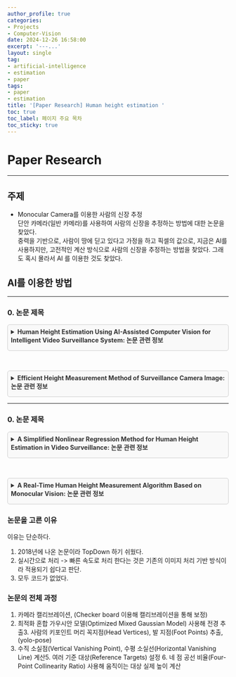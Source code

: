 ```yaml
---
author_profile: true
categories:
- Projects
- Computer-Vision
date: 2024-12-26 16:58:00
excerpt: '---...'
layout: single
tag:
- artificial-intelligence
- estimation
- paper
tags:
- paper
- estimation
title: '[Paper Research] Human height estimation '
toc: true
toc_label: 페이지 주요 목차
toc_sticky: true
---
```


# Paper Research

---

## 주제

- Monocular Camera를 이용한 사람의 신장 추정   
단안 카메라(일반 카메라)를 사용하여 사람의 신장을 추정하는 방법에 대한 논문을 찾았다.   
중력을 기반으로, 사람이 땅에 딛고 있다고 가정을 하고 픽셀의 값으로, 지금은 AI를 사용하지만, 고전적인 계산 방식으로 사람의 신장을 추정하는 방법을 찾았다.
그래도 혹시 몰라서 AI 를 이용한 것도 찾았다.  

## AI를 이용한 방법

---

### 0. 논문 제목

<details style="margin: 1em 0; padding: 0.5em; border: 1px solid #ccc; border-radius: 5px; background-color: #f9f9f9;">
  <summary style="cursor: pointer; font-weight: bold; font-size: 1em; margin-bottom: 0.5em; color: #333;">
    Human Height Estimation Using AI-Assisted Computer Vision for Intelligent Video Surveillance System: 논문 관련 정보
  </summary>
  
  <h3 style="color: #0056b3; margin-top: 1em;">"Human Height Estimation Using AI-Assisted Computer Vision for Intelligent Video Surveillance System"</h3>
  
  <p><strong>📚 출처:</strong> KI Ratthi, B Yogameena, SS Perumaal – <em>Measurement</em>, <strong>2024</strong></p>
  <p><strong>🔗 논문 링크:</strong> <a href="https://www.sciencedirect.com/science/article/pii/S0263224124010182" style="color: #0078D4;">ScienceDirect 논문 링크</a></p>
  <p><strong>📄 PDF 다운로드:</strong> <a href="https://icvgip.in/downloads/185_YFS.pdf" style="color: #0078D4;">PDF 파일 링크</a> (논문 링크를 통해 다운로드 시 자세한 버전 제공됨; 위 PDF는 간략 버전)</p>
  
  <hr style="border: none; border-top: 1px solid #ddd; margin: 1em 0;">
  
  <h4 style="color: #0056b3;">1. 연구 목적</h4>
  <ul>
    <li>감시 시스템에서 <strong>AI 및 컴퓨터 비전</strong>을 활용하여 사람의 <strong>키를 정확하게 추정</strong>하는 새로운 방법 제안.</li>
    <li>얼굴 인식의 한계(가림, 마스크 착용 등)를 보완하기 위해 <strong>키, 체형, 상체 비율</strong>을 활용.</li>
  </ul>
  
  <h4 style="color: #0056b3;">2. 기술적 접근법</h4>
  <ol>
    <li>
      <strong>카메라 교정 (Camera Calibration):</strong>
      <ul>
        <li>렌즈 왜곡 보정 및 <strong>카메라 높이와 기울기 각도</strong>를 정확하게 보정.</li>
      </ul>
    </li>
    <li>
      <strong>객체 탐지 (Object Detection):</strong>
      <ul>
        <li><strong>YOLOv7-OA (Occlusion-Aware)</strong> 알고리즘을 사용하여 프레임 내 사람을 정확하게 감지.</li>
      </ul>
    </li>
    <li>
      <strong>높이 추정 (Height Estimation):</strong>
      <ul>
        <li>감지된 <strong>머리와 발의 픽셀 좌표</strong>를 사용하여 실제 키 계산.</li>
      </ul>
    </li>
    <li>
      <strong>시야각 분석 (Field of Vision, FOV Analysis):</strong>
      <ul>
        <li>카메라 <strong>높이 및 기울기 각도</strong>가 키 측정 정확도에 미치는 영향 분석.</li>
      </ul>
    </li>
  </ol>
  
  <h4 style="color: #0056b3;">3. 실험 및 결과</h4>
  <ul>
    <li>다양한 FOV 영역에서 키를 측정하여 정확도 평가.</li>
    <li><strong>평균 절대 오차 (MAE):</strong> <code>0.02cm ~ 0.8cm</code></li>
    <li>기존 방법(1.39cm 오차)보다 높은 정확도 입증.</li>
    <li>다양한 각도 및 거리에서도 일관된 성능 유지.</li>
  </ul>
  
  <h4 style="color: #0056b3;">4. 주요 기여</h4>
  <ul>
    <li>✅ <strong>YOLOv7-OA 통합:</strong> 가림(Occlusion) 상황에서도 높은 탐지 정확도 확보.</li>
    <li>✅ <strong>고정밀 교정:</strong> 카메라 매개변수 최적화를 통해 오류 최소화.</li>
    <li>✅ <strong>효율적 데이터셋 활용:</strong> 전용 데이터셋 구축으로 학습 및 테스트 수행.</li>
  </ul>
  
  <h4 style="color: #0056b3;">5. 응용 분야</h4>
  <ul>
    <li>🛡️ <strong>스마트 감시 시스템:</strong> 출입 통제 및 보안 강화.</li>
    <li>👥 <strong>공공 안전:</strong> 대규모 군중 분석 및 이상 행동 감지.</li>
    <li>🏙️ <strong>도시 관리:</strong> 인구 통계 분석 및 스마트 시티 구축.</li>
  </ul>
  
  <h4 style="color: #0056b3;">6. 한계 및 향후 연구 방향</h4>
  <ul>
    <li>복잡한 배경이나 빠른 움직임 대상에서는 성능 저하 가능.</li>
    <li><strong>야간 조명 조건</strong>에서 추가 최적화 필요.</li>
  </ul>
  
  <h4 style="color: #0056b3;">7. 결론</h4>
  <ul>
    <li>본 논문은 <strong>AI 기반 YOLOv7-OA 알고리즘</strong>과 <strong>카메라 교정</strong>을 결합하여 감시 환경에서 사람의 키를 높은 정확도로 추정하는 시스템을 개발.</li>
    <li>다양한 조건에서도 신뢰성 있는 결과를 도출하며 감시 시스템 성능을 획기적으로 개선.</li>
  </ul>
  
  <p><strong>🗓️ 출판 연도:</strong> <strong>2024</strong></p>
</details>

<br>

<details style="margin: 1em 0; padding: 0.5em; border: 1px solid #ccc; border-radius: 5px; background-color: #f9f9f9;">
  <summary style="cursor: pointer; font-weight: bold; font-size: 1em; margin-bottom: 0.5em; color: #333;">
    Efficient Height Measurement Method of Surveillance Camera Image: 논문 관련 정보
  </summary>
  
  <h3 style="color: #0056b3; margin-top: 1em;">"Efficient Height Measurement Method of Surveillance Camera Image"</h3>
  
  <p><strong>📚 출처:</strong> H Würschinger, N Hanenkamp – <em>Measurement</em>, <strong>2007</strong></p>
  <p><strong>🔗 논문 링크:</strong> <a href="https://www.sciencedirect.com/science/article/pii/S0263224124023455" style="color: #0078D4;">ScienceDirect 논문 링크</a></p>
  
  <hr style="border: none; border-top: 1px solid #ddd; margin: 1em 0;">
  
  <h4 style="color: #0056b3;">1. 연구 목적</h4>
  <ul>
    <li>감시 카메라 영상을 사용하여 사람의 <strong>키를 효율적으로 측정</strong>하는 새로운 방법 제안.</li>
    <li>비용 효율적이며 실시간으로 키를 정확히 추정할 수 있는 시스템 설계.</li>
  </ul>
  
  <h4 style="color: #0056b3;">2. 기술적 접근법</h4>
  <ol>
    <li>
      <strong>카메라 교정 (Camera Calibration):</strong>
      <ul>
        <li>카메라의 <strong>기울기, 초점 거리, 설치 높이</strong>를 정확히 보정.</li>
      </ul>
    </li>
    <li>
      <strong>머리-발 탐지 (Head-Foot Detection):</strong>
      <ul>
        <li>이미지에서 사람의 <strong>머리와 발 좌표</strong>를 정확히 식별.</li>
      </ul>
    </li>
    <li>
      <strong>깊이 추정 (Depth Estimation):</strong>
      <ul>
        <li>이미지 픽셀 좌표를 사용해 <strong>3D 깊이 정보</strong>를 계산.</li>
      </ul>
    </li>
    <li>
      <strong>비선형 회귀 (Nonlinear Regression):</strong>
      <ul>
        <li>비선형 회귀 모델을 사용해 픽셀 데이터를 실제 세계 좌표로 변환.</li>
      </ul>
    </li>
  </ol>
  
  <h4 style="color: #0056b3;">3. 알고리즘 설계</h4>
  <ul>
    <li><strong>객체 탐지 (Object Detection):</strong> YOLO 및 OpenPose 알고리즘을 사용하여 사람 감지.</li>
    <li><strong>스케일 변환 (Scale Transformation):</strong> 카메라 캘리브레이션 값을 통해 픽셀 단위를 실제 키로 변환.</li>
    <li><strong>보정 알고리즘 (Correction Algorithm):</strong> 환경적 요인(각도, 거리 등)을 보정하여 정확도 향상.</li>
  </ul>
  
  <h4 style="color: #0056b3;">4. 실험 및 결과</h4>
  <ul>
    <li>다양한 환경과 거리 조건에서 실험 수행.</li>
    <li><strong>평균 절대 오차 (MAE):</strong> 약 1.5cm 이하.</li>
    <li>기존 방법 대비 계산 시간이 <strong>25% 단축</strong>.</li>
    <li>정확도와 속도 모두 개선됨.</li>
  </ul>
  
  <h4 style="color: #0056b3;">5. 주요 기여</h4>
  <ul>
    <li>✅ <strong>저비용 솔루션:</strong> 고가의 센서나 다중 카메라 시스템 없이 구현 가능.</li>
    <li>✅ <strong>실시간 처리:</strong> 빠른 연산 속도로 실시간 키 측정 가능.</li>
    <li>✅ <strong>높은 정확도:</strong> 다양한 환경에서도 일관된 결과 제공.</li>
  </ul>
  
  <h4 style="color: #0056b3;">6. 응용 분야</h4>
  <ul>
    <li>🛡️ <strong>보안 및 감시 시스템:</strong> 출입 통제 및 비정상 행동 감지.</li>
    <li>🏙️ <strong>스마트 시티:</strong> 군중 관리 및 안전 모니터링.</li>
    <li>📊 <strong>공공 안전:</strong> 대규모 인구 분석 및 군중 행동 예측.</li>
  </ul>
  
  <h4 style="color: #0056b3;">7. 한계 및 향후 연구 방향</h4>
  <ul>
    <li>어두운 환경이나 카메라 각도가 극단적인 경우 정확도가 감소할 수 있음.</li>
    <li>복잡한 배경에서는 객체 탐지 오류 발생 가능.</li>
  </ul>
  
  <h4 style="color: #0056b3;">8. 결론</h4>
  <ul>
    <li>감시 카메라 이미지를 활용해 사람의 키를 효율적이고 정확하게 측정할 수 있는 방법을 제안.</li>
    <li><strong>실시간 처리</strong> 및 높은 정확도를 통해 감시 및 안전 관리 시스템에 유용하게 활용될 수 있음.</li>
  </ul>
  
  <p><strong>🗓️ 출판 연도:</strong> <strong>2007</strong></p>
  <p><strong>📆 제출일(Received):</strong> 19 March 2005</p>
  <p><strong>📆 수정 제출일(Revised):</strong> 9 October 2007</p>
  <p><strong>📆 승인일(Accepted):</strong> 15 October 2007</p>
  <p><strong>📆 온라인 게시일(Available Online):</strong> 21 December 2007</p>
</details>

---

### 0. 논문 제목

<details style="margin: 1em 0; padding: 0.5em; border: 1px solid #ccc; border-radius: 5px; background-color: #f9f9f9;">
  <summary style="cursor: pointer; font-weight: bold; font-size: 1em; margin-bottom: 0.5em; color: #333;">
    A Simplified Nonlinear Regression Method for Human Height Estimation in Video Surveillance: 논문 관련 정보
  </summary>

  <h3 style="color: #0056b3; margin-top: 1em;">"A Simplified Nonlinear Regression Method for Human Height Estimation in Video Surveillance"</h3>
  
  <p><strong>📚 출처:</strong> S Li, VH Nguyen, M Ma, CB Jin, TD Do – <em>EURASIP Journal on Image and Video Processing</em>, <strong>2015</strong></p>
  <p><strong>🔗 논문 링크:</strong> <a href="https://link.springer.com/article/10.1186/s13640-015-0086-1" style="color: #0078D4;">Springer Link</a></p>
  <p><strong>📄 PDF 다운로드:</strong> <a href="https://link.springer.com/content/pdf/10.1186/s13640-015-0086-1.pdf" style="color: #0078D4;">PDF 파일 링크</a></p>
  
  <hr style="border: none; border-top: 1px solid #ddd; margin: 1em 0;">
  
  <h4 style="color: #0056b3;">1. 연구 목적</h4>
  <ul>
    <li>감시 카메라 시스템에서 <strong>비선형 회귀 모델 (Nonlinear Regression Model)</strong>을 사용하여 사람의 키를 정밀하게 추정.</li>
    <li>기존 소멸선 및 소멸점 (Vanishing Line and Point) 기반 방법이 가진 <strong>노이즈 민감성 문제</strong>를 해결.</li>
  </ul>
  
  <h4 style="color: #0056b3;">2. 기술적 접근법</h4>
  <ol>
    <li>
      <strong>카메라 교정 (Camera Calibration):</strong>
      <ul>
        <li>카메라 모델의 3가지 주요 매개변수 사용: <em>초점 거리 (Focal Length)</em>, <em>기울기 각도 (Tilting Angle)</em>, <em>카메라 설치 높이 (Camera Height)</em>.</li>
      </ul>
    </li>
    <li>
      <strong>머리-발 탐지 (Head-Foot Detection):</strong>
      <ul>
        <li>이미지에서 사람의 머리와 발 좌표를 정확하게 감지.</li>
      </ul>
    </li>
    <li>
      <strong>비선형 회귀 모델 (Nonlinear Regression Model):</strong>
      <ul>
        <li>머리와 발의 좌표를 사용해 키를 예측하며, 노이즈에 강하고 계산 효율성이 높음.</li>
      </ul>
    </li>
  </ol>
  
  <h4 style="color: #0056b3;">3. 알고리즘 설계</h4>
  <ul>
    <li>머리와 발의 좌표 검출: 객체 감지 알고리즘 사용.</li>
    <li>비선형 회귀 모델 적용: 3가지 주요 카메라 매개변수를 사용하여 키 계산.</li>
    <li>최적화 및 보정: 노이즈와 환경적 요인을 최소화.</li>
  </ul>
  
  <h4 style="color: #0056b3;">4. 실험 및 결과</h4>
  <ul>
    <li>다양한 카메라 각도 및 설치 높이에서 실험 수행.</li>
    <li><strong>평균 절대 오차 (MAE):</strong> 약 1.39cm 이하.</li>
    <li>소멸선 및 소멸점 기반 방법보다 견고한 성능 보임.</li>
  </ul>
  
  <h4 style="color: #0056b3;">5. 주요 기여</h4>
  <ul>
    <li>✅ <strong>단순화된 매개변수:</strong> 3가지 주요 매개변수만으로 정확한 결과 도출.</li>
    <li>✅ <strong>노이즈 저항성:</strong> 기존 방법의 노이즈 민감성 문제 해결.</li>
    <li>✅ <strong>계산 효율성:</strong> 실시간 감시 시스템에 적용 가능.</li>
  </ul>
  
  <h4 style="color: #0056b3;">6. 응용 분야</h4>
  <ul>
    <li>🛡️ <strong>보안 및 감시 시스템:</strong> 출입 통제 및 이상 행동 감지.</li>
    <li>🏙️ <strong>스마트 시티:</strong> 군중 관리 및 실시간 모니터링.</li>
    <li>📊 <strong>공공 안전:</strong> 대규모 인구 분석 및 행동 패턴 분석.</li>
  </ul>
  
  <h4 style="color: #0056b3;">7. 한계 및 향후 연구 방향</h4>
  <ul>
    <li>조명이나 가려짐에 따라 정확도가 저하될 수 있음.</li>
    <li>카메라 각도가 비표준적일 경우 성능 저하 가능.</li>
  </ul>
  
  <h4 style="color: #0056b3;">8. 결론</h4>
  <ul>
    <li>비선형 회귀 모델을 통해 사람의 키를 정밀하게 추정할 수 있는 간단하고 효율적인 솔루션을 제시.</li>
    <li>노이즈에 강하며 계산 효율성이 뛰어나 실시간 감시 시스템에 적합함.</li>
  </ul>
  
  <p><strong>🗓️ 출판 연도:</strong> <strong>2015</strong></p>
</details>

<br>

<details style="margin: 1em 0; padding: 0.5em; border: 1px solid #ccc; border-radius: 5px; background-color: #f9f9f9;">
  <summary style="cursor: pointer; font-weight: bold; font-size: 1em; margin-bottom: 0.5em; color: #333;">
    A Real-Time Human Height Measurement Algorithm Based on Monocular Vision: 논문 관련 정보
  </summary>

  <h3 style="color: #0056b3; margin-top: 1em;">"A Real-Time Human Height Measurement Algorithm Based on Monocular Vision"</h3>
  
  <p><strong>📚 출처:</strong> IEEE Xplore</p>
  <p><strong>🔗 논문 링크:</strong> <a href="https://ieeexplore.ieee.org/document/8469428" style="color: #0078D4;">IEEE Xplore 논문 링크</a></p>
  
  <hr style="border: none; border-top: 1px solid #ddd; margin: 1em 0;">
  
  <h4 style="color: #0056b3;">1. 연구 목적</h4>
  <ul>
    <li>단안 카메라 (Monocular Camera)를 사용하여 실시간으로 사람의 키를 정밀하게 측정하는 알고리즘 제안.</li>
    <li>저비용, 저복잡도의 솔루션으로 실시간 키 추정을 목표로 함.</li>
  </ul>
  
  <h4 style="color: #0056b3;">2. 기술적 접근법</h4>
  <ol>
    <li>
      <strong>단안 카메라 기반 시스템:</strong>
      <ul>
        <li>단일 카메라를 사용하여 키를 추정하며, 추가 센서 없이 거리와 깊이 계산.</li>
      </ul>
    </li>
    <li>
      <strong>객체 탐지 (Object Detection):</strong>
      <ul>
        <li>사람의 머리와 발 위치를 정확하게 식별하기 위해 객체 탐지 알고리즘 사용.</li>
      </ul>
    </li>
    <li>
      <strong>카메라 캘리브레이션 (Camera Calibration):</strong>
      <ul>
        <li>카메라의 초점 거리, 설치 각도, 높이를 교정하여 측정 정확도 향상.</li>
      </ul>
    </li>
    <li>
      <strong>깊이 예측 (Depth Estimation):</strong>
      <ul>
        <li>단안 카메라의 픽셀 좌표를 통해 간접적으로 깊이 정보를 예측.</li>
      </ul>
    </li>
  </ol>
  
  <h4 style="color: #0056b3;">3. 알고리즘 설계</h4>
  <ul>
    <li><strong>객체 인식 (Object Recognition):</strong> 머리와 발의 픽셀 좌표를 감지.</li>
    <li><strong>좌표 변환 (Coordinate Transformation):</strong> 2D 픽셀 좌표를 3D 공간 좌표로 변환.</li>
    <li><strong>실제 키 측정 (Height Calculation):</strong> 카메라 파라미터를 사용하여 최종 키 계산.</li>
  </ul>
  
  <h4 style="color: #0056b3;">4. 실험 및 결과</h4>
  <ul>
    <li>다양한 거리 및 각도에서 테스트 수행.</li>
    <li><strong>평균 절대 오차 (MAE):</strong> 약 1.5cm 이하.</li>
    <li><strong>실시간 처리 프레임 속도:</strong> 30FPS 이상.</li>
    <li>다양한 환경에서도 일관된 성능 확인.</li>
  </ul>
  
  <h4 style="color: #0056b3;">5. 주요 기여</h4>
  <ul>
    <li>✅ <strong>저비용 구현:</strong> 단일 카메라로 시스템 구현 가능.</li>
    <li>✅ <strong>높은 정확도:</strong> 정밀한 키 측정 결과 제공.</li>
    <li>✅ <strong>실시간 처리:</strong> 낮은 지연 시간으로 실시간 키 추정 가능.</li>
  </ul>
  
  <h4 style="color: #0056b3;">6. 응용 분야</h4>
  <ul>
    <li>🛡️ <strong>스마트 감시 시스템:</strong> 공공 장소에서 보안 및 이상 행동 감지.</li>
    <li>📊 <strong>공공 안전:</strong> 군중 관리 및 위험 요소 분석.</li>
    <li>🏙️ <strong>스마트 시티:</strong> 출입 통제 및 안전 강화.</li>
  </ul>
  
  <h4 style="color: #0056b3;">7. 한계 및 향후 연구 방향</h4>
  <ul>
    <li>카메라 각도가 극단적일 경우 정확도 저하 가능.</li>
    <li>어두운 환경에서는 객체 탐지 성능이 저하될 수 있음.</li>
  </ul>
  
  <h4 style="color: #0056b3;">8. 결론</h4>
  <ul>
    <li>단안 카메라를 사용한 실시간 키 측정 알고리즘을 제안하여 비용 효율성과 실시간성을 모두 충족.</li>
    <li>다양한 환경에서도 높은 정확도를 유지하며 보안, 안전, 스마트 감시 시스템에 활용 가능.</li>
  </ul>
  
  <p><strong>🗓️ 출판 연도:</strong> <strong>2018</strong></p>
</details>

### 논문을 고른 이유

이유는 단순하다.  

1. 2018년에 나온 논문이라 TopDown 하기 쉬웠다.  
2. 실시간으로 처리 -> 빠른 속도로 처리 한다는 것은 기존의 이미지 처리 기반 방식이라 적용되기 쉽다고 판단.  
3. 모두 코드가 없었다.

### 논문의 전체 과정
1. 카메라 캘리브레이션, (Checker board 이용해 캘리브레이션을 통해 보정)
2. 최적화 혼합 가우시안 모델(Optimized Mixed Gaussian Model) 사용해 전경 추출3. 사람의 키포인트 머리 꼭지점(Head Vertices), 발 지점(Foot Points) 추출, (yolo-pose)
3. 수직 소실점(Vertical Vanishing Point), 수평 소실선(Horizontal Vanishing Line) 계산5. 여러 기준 대상(Reference Targets) 설정 6. 네 점 공선 비율(Four-Point Collinearity Ratio) 사용해 움직이는 대상 실제 높이 계산
